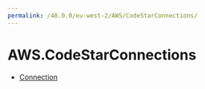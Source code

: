 ```yaml
---
permalink: /48.0.0/eu-west-2/AWS/CodeStarConnections/
---
```


# AWS.CodeStarConnections



* [Connection](Connection.md)